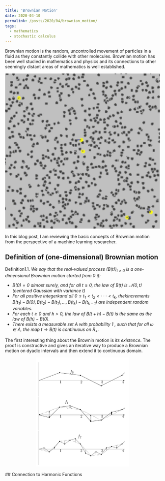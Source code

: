 ```yaml
---
title: 'Brownian Motion'
date: 2020-04-10
permalink: /posts/2020/04/brownian_motion/
tags:
  - mathematics
  - stochastic calculus
---
```



<!-- Add a single line of comment to prevent the blog post post index page from including the following text. -->


Brownian motion is the random, uncontrolled movement of particles in a fluid as they constantly collide with other molecules. Brownian motion has been well studied in mathematics and physics and its connections to other seemingly distant areas of mathematics is well established.

<p align="center">
  <img src="/images/Brownian_motion.gif" alt="drawing" width="600"/>
</p>

In this blog post, I am reviewing the basic concepts of Brownian motion from the perspective of a machine learning researcher.

## Definition of (one-dimensional) Brownian motion

Definition1.1. *We say that the real-valued process $(B(t))_{t≥0}$ is a one-dimensional Brownian motion started from $0$ if:*
* *$B(0) = 0$ almost  surely,  and  for  all $t≥0$,  the  law  of $B(t)$ is $\mathcal{N}(0,t)$ (centered Gaussian with variance $t$)*
* *For  all  positive  integerkand  all $0≤t_1< t_2<···< t_k$,  thekincrements $B(t_1)−B(0),B(t_2)−B(t_1),...,B(t_k)−B(t_{k−1})$ are independent random variables.*
* *For each $t≥0$ and $h >0$, the law of $B(t+h)−B(t)$ is the same as the law of $B(h)−B(0)$.*
* *There  exists  a  measurable  set $A$ with  probability $1$ , such that for all $\omega\in A$, the map $t\to B(t)$ is continuous on $R_+$.*

The first interesting thing about the Brownin motion is _its existence_. The proof is constructive and gives an iterative way to produce a Brownian motion on dyadic intervals and then extend it to continuous domain.
<p align="center">
<img src="/images/bm_iterative_construction.png" alt="iterative_construction" width="300">
</p>
## Connection to Harmonic Functions

